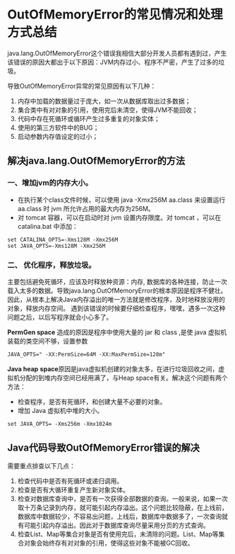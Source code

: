 # OutOfMemoryError的常见情况和处理方式总结

java.lang.OutOfMemoryError这个错误我相信大部分开发人员都有遇到过，产生该错误的原因大都出于以下原因：JVM内存过小、程序不严密，产生了过多的垃圾。

导致OutOfMemoryError异常的常见原因有以下几种：

1. 内存中加载的数据量过于庞大，如一次从数据库取出过多数据；
2. 集合类中有对对象的引用，使用完后未清空，使得JVM不能回收；
3. 代码中存在死循环或循环产生过多重复的对象实体；
4. 使用的第三方软件中的BUG；
5. 启动参数内存值设定的过小；



## 解决java.lang.OutOfMemoryError的方法

### 一、增加jvm的内存大小。

-  在执行某个class文件时候，可以使用 java -Xmx256M aa.class 来设置运行 aa.class 时 jvm 所允许占用的最大内存为256M。
-  对 tomcat 容器，可以在启动时对 jvm 设置内存限度。对 tomcat ，可以在 catalina.bat 中添加：

```
set CATALINA_OPTS=-Xms128M -Xmx256M
set JAVA_OPTS=-Xms128M -Xmx256M
```

### 二、 优化程序，释放垃圾。

主要包括避免死循环，应该及时释放种资源：内存, 数据库的各种连接，防止一次载入太多的数据。导致java.lang.OutOfMemoryError的根本原因是程序不健壮。因此，从根本上解决Java内存溢出的唯一方法就是修改程序，及时地释放没用的对象，释放内存空间。 遇到该错误的时候要仔细检查程序，嘿嘿，遇多一次这种问题之后，以后写程序就会小心多了。

 **PermGen space** 造成的原因是程序中使用大量的 jar 和 class ,是使 java 虚拟机装载的类空间不够，设置参数

```xml
JAVA_OPTS=" -XX:PermSize=64M -XX:MaxPermSize=128m"
```

**Java heap** **space**原因是java虚拟机创建的对象太多，在进行垃圾回收之间，虚拟机分配的到堆内存空间已经用满了，与Heap space有关。解决这个问题有两个方法：

- 检查程序，是否有死循环，和创建大量不必要的对象。
- 增加 Java 虚拟机中堆的大小。

```xml
set JAVA_OPTS= -Xms256m -Xmx1024m
```





## Java代码导致OutOfMemoryError错误的解决

需要重点排查以下几点：

1. 检查代码中是否有死循环或递归调用。
2. 检查是否有大循环重复产生新对象实体。
3. 检查对数据库查询中，是否有一次获得全部数据的查询。一般来说，如果一次取十万条记录到内存，就可能引起内存溢出。这个问题比较隐蔽，在上线前，数据库中数据较少，不容易出问题，上线后，数据库中数据多了，一次查询就有可能引起内存溢出。因此对于数据库查询尽量采用分页的方式查询。
4. 检查List、Map等集合对象是否有使用完后，未清除的问题。List、Map等集合对象会始终存有对对象的引用，使得这些对象不能被GC回收。



